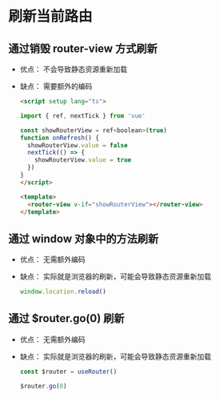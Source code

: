 # 刷新当前路由

## 通过销毁 router-view 方式刷新

+ 优点： 不会导致静态资源重新加载

+ 缺点： 需要额外的编码

  ```html
  <script setup lang="ts">

  import { ref, nextTick } from 'vue'

  const showRouterView = ref<boolean>(true)
  function onRefresh() {
    showRouterView.value = false
    nextTick(() => {
      showRouterView.value = true
    })
  }
  </script>

  <template>
    <router-view v-if="showRouterView"></router-view>
  </template>
  ```

## 通过 window 对象中的方法刷新

+ 优点： 无需额外编码

+ 缺点： 实际就是浏览器的刷新，可能会导致静态资源重新加载

  ```js
  window.location.reload()
  ```

## 通过 $router.go(0) 刷新

+ 优点： 无需额外编码

+ 缺点： 实际就是浏览器的刷新，可能会导致静态资源重新加载

  ```js
  const $router = useRouter()

  $router.go(0)
  ```

